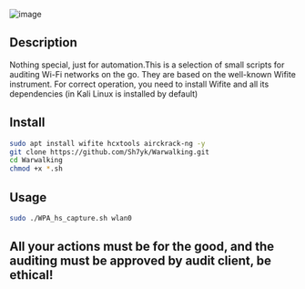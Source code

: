 ![image](https://github.com/user-attachments/assets/a1491485-8125-4a57-a560-4dd64d607978)

## Description

Nothing special, just for automation.This is a selection of small scripts for auditing Wi-Fi networks on the go. They are based on the well-known Wifite instrument. For correct operation, you need to install Wifite and all its dependencies (in Kali Linux is installed by default)

## Install
```bash
sudo apt install wifite hcxtools airckrack-ng -y
git clone https://github.com/Sh7yk/Warwalking.git
cd Warwalking
chmod +x *.sh
```
## Usage
```bash
sudo ./WPA_hs_capture.sh wlan0
```
## All your actions must be for the good, and the auditing must be approved by audit client, be ethical!
